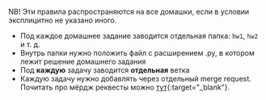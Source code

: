NB! Эти правила распространяются на все домашки, если в условии эксплицитно не указано иного.

* Под каждое домашнее задание заводится отдельная папка: `hw1`, `hw2` и т. д.
* Внутрь папки нужно положить файл с расширением .py, в котором лежит решение домашнего задания
* Под **каждую** задачу заводится **отдельная** ветка
* Каждую задачу нужно добавлять через отдельный merge request. Почитать про мёрдж реквесты можно [тут](https://docs.gitlab.com/ee/user/project/merge_requests/creating_merge_requests.html#when-you-use-git-commands-locally){:target="_blank"}.

